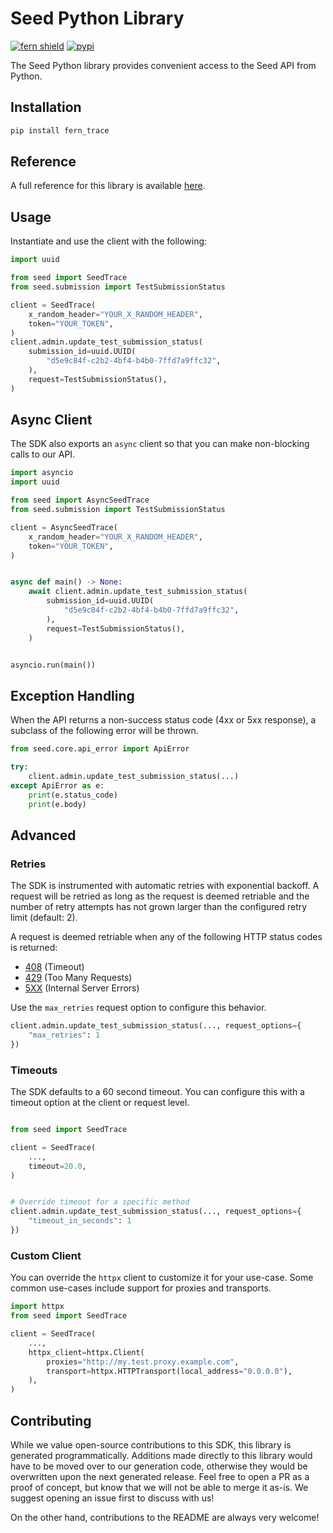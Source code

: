 # Seed Python Library

[![fern shield](https://img.shields.io/badge/%F0%9F%8C%BF-Built%20with%20Fern-brightgreen)](https://buildwithfern.com?utm_source=github&utm_medium=github&utm_campaign=readme&utm_source=Seed%2FPython)
[![pypi](https://img.shields.io/pypi/v/fern_trace)](https://pypi.python.org/pypi/fern_trace)

The Seed Python library provides convenient access to the Seed API from Python.

## Installation

```sh
pip install fern_trace
```

## Reference

A full reference for this library is available [here](./reference.md).

## Usage

Instantiate and use the client with the following:

```python
import uuid

from seed import SeedTrace
from seed.submission import TestSubmissionStatus

client = SeedTrace(
    x_random_header="YOUR_X_RANDOM_HEADER",
    token="YOUR_TOKEN",
)
client.admin.update_test_submission_status(
    submission_id=uuid.UUID(
        "d5e9c84f-c2b2-4bf4-b4b0-7ffd7a9ffc32",
    ),
    request=TestSubmissionStatus(),
)
```

## Async Client

The SDK also exports an `async` client so that you can make non-blocking calls to our API.

```python
import asyncio
import uuid

from seed import AsyncSeedTrace
from seed.submission import TestSubmissionStatus

client = AsyncSeedTrace(
    x_random_header="YOUR_X_RANDOM_HEADER",
    token="YOUR_TOKEN",
)


async def main() -> None:
    await client.admin.update_test_submission_status(
        submission_id=uuid.UUID(
            "d5e9c84f-c2b2-4bf4-b4b0-7ffd7a9ffc32",
        ),
        request=TestSubmissionStatus(),
    )


asyncio.run(main())
```

## Exception Handling

When the API returns a non-success status code (4xx or 5xx response), a subclass of the following error
will be thrown.

```python
from seed.core.api_error import ApiError

try:
    client.admin.update_test_submission_status(...)
except ApiError as e:
    print(e.status_code)
    print(e.body)
```

## Advanced

### Retries

The SDK is instrumented with automatic retries with exponential backoff. A request will be retried as long
as the request is deemed retriable and the number of retry attempts has not grown larger than the configured
retry limit (default: 2).

A request is deemed retriable when any of the following HTTP status codes is returned:

- [408](https://developer.mozilla.org/en-US/docs/Web/HTTP/Status/408) (Timeout)
- [429](https://developer.mozilla.org/en-US/docs/Web/HTTP/Status/429) (Too Many Requests)
- [5XX](https://developer.mozilla.org/en-US/docs/Web/HTTP/Status/500) (Internal Server Errors)

Use the `max_retries` request option to configure this behavior.

```python
client.admin.update_test_submission_status(..., request_options={
    "max_retries": 1
})
```

### Timeouts

The SDK defaults to a 60 second timeout. You can configure this with a timeout option at the client or request level.

```python

from seed import SeedTrace

client = SeedTrace(
    ...,
    timeout=20.0,
)


# Override timeout for a specific method
client.admin.update_test_submission_status(..., request_options={
    "timeout_in_seconds": 1
})
```

### Custom Client

You can override the `httpx` client to customize it for your use-case. Some common use-cases include support for proxies
and transports.
```python
import httpx
from seed import SeedTrace

client = SeedTrace(
    ...,
    httpx_client=httpx.Client(
        proxies="http://my.test.proxy.example.com",
        transport=httpx.HTTPTransport(local_address="0.0.0.0"),
    ),
)
```

## Contributing

While we value open-source contributions to this SDK, this library is generated programmatically.
Additions made directly to this library would have to be moved over to our generation code,
otherwise they would be overwritten upon the next generated release. Feel free to open a PR as
a proof of concept, but know that we will not be able to merge it as-is. We suggest opening
an issue first to discuss with us!

On the other hand, contributions to the README are always very welcome!
